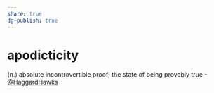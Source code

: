 ```yaml
---
share: true
dg-publish: true
---
```

# apodicticity


(n.) absolute incontrovertible proof; the state of being provably true
-[@HaggardHawks](https://twitter.com/HaggardHawks/status/1528756738668826625)